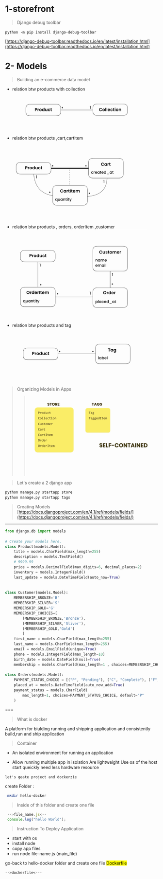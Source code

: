 

# 1-storefront

> Django debug toolbar

`python -m pip install django-debug-toolbar`

[https://django-debug-toolbar.readthedocs.io/en/latest/installation.html](https://django-debug-toolbar.readthedocs.io/en/latest/installation.html)

# 2- Models

> Building an e-commerce data model
- relation btw products with collection
![products with collection](docs/imgs/Sandeep%20Makwana%20-%20Screen%20Shot%202022-11-29%20at%207.51.14%20PM.png)

- relation btw products ,cart,cartitem

![products ,cart,cartitem](docs/imgs/Sandeep%20Makwana%20-%20Screen%20Shot%202022-11-29%20at%207.51.24%20PM.png)

- relation btw products , orders, orderItem ,customer
![products , orders, orderItem ,customer](docs/imgs/Sandeep%20Makwana%20-%20Screen%20Shot%202022-11-29%20at%207.51.31%20PM.png)
- relation btw products and tag
![](docs/imgs/Sandeep%20Makwana%20-%20Screen%20Shot%202022-11-29%20at%207.51.37%20PM.png)

> Organizing Models in Apps
>> ![](docs/imgs/Sandeep%20Makwana%20-%20Screen%20Shot%202022-11-29%20at%208.02.14%20PM.png)

> Let's create a 2 django
app

```bash
python manage.py startapp store
python manage.py startapp tags
```


> Creating Models
[https://docs.djangoproject.com/en/4.1/ref/models/fields/](https://docs.djangoproject.com/en/4.1/ref/models/fields/)
---

```python
from django.db import models

# Create your models here.
class Product(models.Model):
    title = models.CharField(max_length=255)
    description = models.TextField()
    # 9999.99
    price = models.DecimalField(max_digits=6, decimal_places=2)
    inventory = models.IntegerField()
    last_update = models.DateTimeField(auto_now=True)


class Customer(models.Model):
    MEMBERSHIP_BRONZE='B'
    MEMBERSHIP_SILVER='S'
    MEMBERSHIP_GOLD='G'
    MEMBERSHIP_CHOICES=[
        (MEMBERSHIP_BRONZE,'Bronze'),
        (MEMBERSHIP_SILVER,'Sliver'),
        (MEMBERSHIP_GOLD,'Gold')
        ]
    first_name = models.CharField(max_length=255)
    last_name = models.CharField(max_length=255)
    email = models.EmailField(unique=True)
    phone = models.IntegerField(max_length=10)
    birth_date = models.DateField(null=True)
    membership = models.CharField(max_length=1 , choices=MEMBERSHIP_CHOICES , default=MEMBERSHIP_BRONZE)

class Orders(models.Model):
    PAYMENT_STATUS_CHOICE = [("P", "Pending"), ("C", "Complete"), ("F", "Failed")]
    placed_at = models.DateTimeField(auto_now_add=True)
    payment_status = models.CharField(
        max_length=1, choices=PAYMENT_STATUS_CHOICE, default="P"
    )

```


===


















> What is docker

A platform for biulding running and shipping application and consistently build,run and ship application

> Container

- An isolated environment for running an application

- Allow running multiple app in isolation
Are lightweight
Use os of the host
start queickly
need less hardware resource

`let's geate project and dockerzie`

create Folder :
```bash
 mkdir hello-docker
```

> Inside of this folder and create one file
 ```javascript
  -->file_name.js<--
  console.log("hello World");
  ```


> Instruction To Deploy Application

- start with os
- install node
- copy app files
- run node file-name.js (main_file)

go-back to hello-docker folder and create one file <mark>Dockerfile<mark>

	-->dockerfile<---
